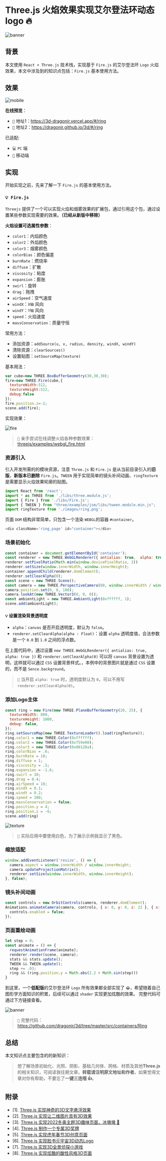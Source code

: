 # Three.js 火焰效果实现艾尔登法环动态logo 🔥

![banner](./images/banner.gif)

## 背景

本文使用 `React + Three.js` 技术栈，实现基于 `Fire.js` 的艾尔登法环 `Logo` 火焰效果，本文中涉及到的知识点包括：`Fire.js` 基本使用方法。

## 效果

![mobile](./images/mobile.png)

**在线预览**：

* `👀` 地址1：<https://3d-dragonir.vercel.app/#/ring>
* `👀` 地址2：<https://dragonir.github.io/3d/#/ring>

已适配:

* `💻` `PC` 端
* `📱` 移动端

## 实现

开始实现之前，先来了解一下 `Fire.js` 的基本使用方法。

### `💡 Fire.js`

`Threejs` 提供了一个可以实现火焰和烟雾效果的扩展包，通过引用这个包，通过设置某些参数实现需要的效果。**（已经从新版中移除）**

**火焰设置可选属性参数**：

* `color1`：内焰颜色
* `color2`：外焰颜色
* `color3`：烟雾颜色
* `colorBias`：颜色偏差
* `burnRate`：燃烧率
* `diffuse`：扩散
* `viscosity`：粘度
* `expansion`：膨胀
* `swirl`：旋转
* `drag`：拖拽
* `airSpeed`：空气速度
* `windX`：`X轴` 风向
* `windY`：`Y轴` 风向
* `speed`：火焰速度
* `massConservation`：质量守恒

常用方法：

* 添加资源：`addSource(u, v, radius, density, windX, windY)`
* 清除资源：`clearSources()`
* 设置贴图：`setSourceMap(texture)`

基本用法：

```js
var cube=new THREE.BoxBufferGeometry(30,30,30);
fire=new THREE.Fire(cube,{
  textureWidth:512,
  textureHeight:512,
  debug:false
});
fire.position.z=-2;
scene.add(fire);
```

实现效果：

![fire](./images/fire.png)

> `🔗` 亲手尝试在线调整火焰各种参数效果：[threejs/examples/webgl_fire.html](https://techbrood.com/threejs/examples/webgl_fire.html)

### 资源引入

引入开发所需的的模块资源，注意 `Three.js` 和 `Fire.js` 是从当前目录引入的**旧版**，**新版本已删除** `Fire.js`。`TWEEN` 用于实现简单的镜头补间动画、`ringTexture` 是需要显示火焰效果轮廓的贴图。

```js
import React from 'react';
import * as THREE from './libs/three.module.js';
import { Fire } from './libs/Fire.js';
import { TWEEN } from "three/examples/jsm/libs/tween.module.min.js";
import ringTexture from './images/ring.png';
```

页面 `DOM` 结构非常简单，只包含一个渲染 `WEBGL`的容器 `#container`。

```js
<div className='ring_page' id="container"></div>
```

### 场景初始化

```js
const container = document.getElementById('container');
const renderer = new THREE.WebGLRenderer({ antialias: true,  alpha: true });
renderer.setPixelRatio(Math.min(window.devicePixelRatio, 2))
renderer.setSize(window.innerWidth, window.innerHeight);
container.appendChild(renderer.domElement);
renderer.setClearAlpha(0);
const scene = new THREE.Scene();
const camera = new THREE.PerspectiveCamera(60, window.innerWidth / window.innerHeight, 0.1, 1000);
camera.position.set(0, 0, 100);
camera.lookAt(new THREE.Vector3(0, 0, 0));
const ambientLight = new THREE.AmbientLight(0xffffff, 1);
scene.add(ambientLight);
```

#### `💡` 设置渲染背景透明度

* `alpha`：`canvas` 是否开启透明度，默认为 `false`。
* `renderer.setClearAlpha(alpha : Float)`：设置 `alpha` 透明度值，合法参数是一个 `0.0` 到 `1.0` 之间的浮点数。

在上面代码中，通过设置 `new THREE.WebGLRenderer({ antialias: true,  alpha: true })` 和 `renderer.setClearAlpha(0)` 可以将 `canvas` 背景设置为透明，这样就可以通过 `CSS` 设置背景样式。，本例中的背景图片就是通过 `CSS` 设置的，而不是 `Sence.background`。

> `🌵` 当开启 `alpha: true` 时，透明度默认为 `0`，可以不用写 `renderer.setClearAlpha(0)`。

### 添加Logo主体

```js
const ring = new Fire(new THREE.PlaneBufferGeometry(20, 25), {
  textureWidth: 800,
  textureHeight: 1000,
  debug: false,
});
ring.setSourceMap(new THREE.TextureLoader().load(ringTexture));
ring.color1 = new THREE.Color(0xffffff);
ring.color2 = new THREE.Color(0xf59e00);
ring.color3 = new THREE.Color(0x08120a);
ring.colorBias = .6;
ring.burnRate = 10;
ring.diffuse = 1;
ring.viscosity = .5;
ring.expansion = -1.6;
ring.swirl = 10;
ring.drag = 0.4;
ring.airSpeed = 18;
ring.windX = 0.1;
ring.windY = 0.2;
ring.speed = 100;
ring.massConservation = false;
ring.position.y = 4;
ring.position.z = -6;
scene.add(ring)
```

![texture](./images/texture.png)

> `🌵` 实际应用中要使用白色，为了展示示例我显示了黑色。

### 缩放适配

```js
window.addEventListener('resize', () => {
  camera.aspect = window.innerWidth / window.innerHeight;
  camera.updateProjectionMatrix();
  renderer.setSize(window.innerWidth, window.innerHeight);
}, false);
```

### 镜头补间动画

```js
const controls = new OrbitControls(camera, renderer.domElement);
Animations.animateCamera(camera, controls, { x: 0, y: 0, z: 22 }, { x: 0, y: 0, z: 0 }, 2400, () => {
  controls.enabled = false;
});
```

### 页面重绘动画

```js
let step = 0;
const animate = () => {
  requestAnimationFrame(animate);
  renderer.render(scene, camera);
  stats && stats.update();
  TWEEN && TWEEN.update();
  step += .03;
  ring && (ring.position.y = Math.abs(2.2 + Math.sin(step)))
}
```

到这里，一个**低配版**的艾尔登法环 `Logo` 所有效果都全部实现了 `😂`，希望随着自己图形学方面知识的积累，后续可以通过 `shader` 实现更加炫酷的效果。 完整代码可通过下方链接查看。

![banner](./images/banner.gif)

> `🔗` 完整代码：<https://github.com/dragonir/3d/tree/master/src/containers/Ring>

## 总结

本文知识点主要包含的的新知识：

> 想了解场景初始化、光照、阴影、基础几何体、网格、材质及其他**Three.js**的相关知识，可阅读我往期文章。**转载请注明原文地址和作者**。如果觉得文章对你有帮助，不要忘了**一键三连哦 👍**。

## 附录

* [1]. [Three.js 实现神奇的3D文字悬浮效果](https://juejin.cn/post/7072899771819622413)
* [2]. [Three.js 实现让二维图片具有3D效果](https://juejin.cn/post/7067344398912061454)
* [3]. [Three.js 实现2022冬奥主题3D趣味页面，冰墩墩 🐼](https://juejin.cn/post/7060292943608807460)
* [4]. [Three.js 制作一个专属3D奖牌](https://juejin.cn/post/7055079293247815711)
* [5]. [Three.js 实现虎年春节3D创意页面](https://juejin.cn/post/7051745314914435102)
* [6]. [Three.js 实现脸书元宇宙3D动态Logo](https://juejin.cn/post/7031893833163997220)
* [7]. [Three.js 实现3D全景侦探小游戏](https://juejin.cn/post/7042298964468564005)
* [8]. [Three.js 实现炫酷的酸性风格3D页面](https://juejin.cn/post/7012996721693163528)
